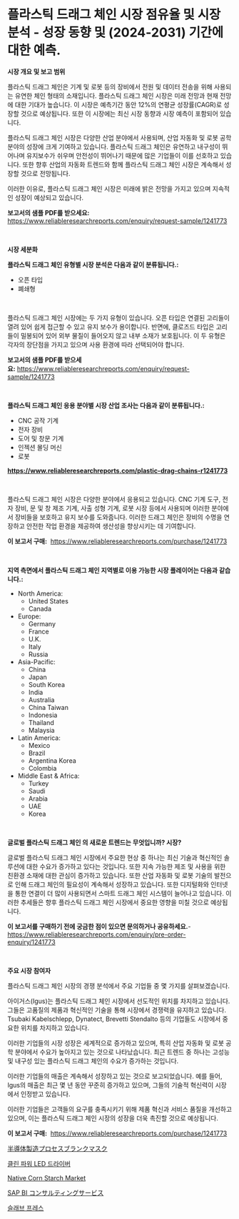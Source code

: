 <p><h1>플라스틱 드래그 체인 시장 점유율 및 시장 분석 - 성장 동향 및 (2024-2031) 기간에 대한 예측.</h1></p><p><strong>시장 개요 및 보고 범위</strong></p>
<p><p>플라스틱 드래그 체인은 기계 및 로봇 등의 장비에서 전원 및 데이터 전송을 위해 사용되는 유연한 체인 형태의 소재입니다. 플라스틱 드래그 체인 시장은 미래 전망과 현재 전망에 대한 기대가 높습니다. 이 시장은 예측기간 동안 12%의 연평균 성장률(CAGR)로 성장할 것으로 예상됩니다. 또한 이 시장에는 최신 시장 동향과 시장 예측이 포함되어 있습니다.</p><p>플라스틱 드래그 체인 시장은 다양한 산업 분야에서 사용되며, 산업 자동화 및 로봇 공학 분야의 성장에 크게 기여하고 있습니다. 플라스틱 드래그 체인은 유연하고 내구성이 뛰어나며 유지보수가 쉬우며 안전성이 뛰어나기 때문에 많은 기업들이 이를 선호하고 있습니다. 또한 향후 산업의 자동화 트렌드와 함께 플라스틱 드래그 체인 시장은 계속해서 성장할 것으로 전망됩니다.</p><p>이러한 이유로, 플라스틱 드래그 체인 시장은 미래에 밝은 전망을 가지고 있으며 지속적인 성장이 예상되고 있습니다.</p></p>
<p><strong>보고서의 샘플 PDF를 받으세요:</strong> <a href="https://www.reliableresearchreports.com/enquiry/request-sample/1241773">https://www.reliableresearchreports.com/enquiry/request-sample/1241773</a></p>
<p>&nbsp;</p>
<p><strong>시장 세분화</strong></p>
<p><strong>플라스틱 드래그 체인 유형별 시장 분석은 다음과 같이 분류됩니다.:</strong></p>
<p><ul><li>오픈 타입</li><li>폐쇄형</li></ul></p>
<p>&nbsp;</p>
<p><p>플라스틱 드래그 체인 시장에는 두 가지 유형이 있습니다. 오픈 타입은 연결된 고리들이 열려 있어 쉽게 접근할 수 있고 유지 보수가 용이합니다. 반면에, 클로즈드 타입은 고리들이 밀봉되어 있어 외부 물질이 들어오지 않고 내부 소재가 보호됩니다. 이 두 유형은 각자의 장단점을 가지고 있으며 사용 환경에 따라 선택되어야 합니다.</p></p>
<p><strong>보고서의 샘플 PDF를 받으세요:</strong>&nbsp;<a href="https://www.reliableresearchreports.com/enquiry/request-sample/1241773">https://www.reliableresearchreports.com/enquiry/request-sample/1241773</a></p>
<p>&nbsp;</p>
<p><strong> 플라스틱 드래그 체인 응용 분야별 시장 산업 조사는 다음과 같이 분류됩니다.:</strong></p>
<p><ul><li>CNC 공작 기계</li><li>전자 장비</li><li>도어 및 창문 기계</li><li>인젝션 몰딩 머신</li><li>로봇</li></ul></p>
<p><strong><a href="https://www.reliableresearchreports.com/plastic-drag-chains-r1241773">https://www.reliableresearchreports.com/plastic-drag-chains-r1241773</a></strong></p>
<p>&nbsp;</p>
<p><p>플라스틱 드래그 체인 시장은 다양한 분야에서 응용되고 있습니다. CNC 기계 도구, 전자 장비, 문 및 창 제조 기계, 사출 성형 기계, 로봇 시장 등에서 사용되며 이러한 분야에서 장비들을 보호하고 유지 보수를 도와줍니다. 이러한 드래그 체인은 장비의 수명을 연장하고 안전한 작업 환경을 제공하여 생산성을 향상시키는 데 기여합니다.</p></p>
<p><strong>이 보고서 구매:</strong>&nbsp; <a href="https://www.reliableresearchreports.com/purchase/1241773">https://www.reliableresearchreports.com/purchase/1241773</a></p>
<p>&nbsp;</p>
<p><strong>지역 측면에서 플라스틱 드래그 체인 지역별로 이용 가능한 시장 플레이어는 다음과 같습니다.:</strong></p>
<p><ul>
    <li>
        North America:
        <ul>
            <li>United States</li>
            <li>Canada</li>
        </ul>
    </li>
    <li>
        Europe:
        <ul>
            <li>Germany</li>
            <li>France</li>
            <li>U.K.</li>
            <li>Italy</li>
            <li>Russia</li>
        </ul>
    </li>
    <li>
        Asia-Pacific:
        <ul>
            <li>China</li>
            <li>Japan</li>
            <li>South Korea</li>
            <li>India</li>
            <li>Australia</li>
            <li>China Taiwan</li>
            <li>Indonesia</li>
            <li>Thailand</li>
            <li>Malaysia</li>
        </ul>
    </li>
    <li>
        Latin America:
        <ul>
            <li>Mexico</li>
            <li>Brazil</li>
            <li>Argentina Korea</li>
            <li>Colombia</li>
        </ul>
    </li>
    <li>
        Middle East & Africa:
        <ul>
            <li>Turkey</li>
            <li>Saudi</li>
            <li>Arabia</li>
            <li>UAE</li>
            <li>Korea</li>
        </ul>
    </li>
    </ul></p>
<p>&nbsp;</p>
<p><strong>글로벌 플라스틱 드래그 체인 의 새로운 트렌드는 무엇입니까? 시장?</strong></p>
<p><p>글로벌 플라스틱 드래그 체인 시장에서 주요한 현상 중 하나는 최신 기술과 혁신적인 솔루션에 대한 수요가 증가하고 있다는 것입니다. 또한 지속 가능한 제조 및 사용을 위한 친환경 소재에 대한 관심이 증가하고 있습니다. 또한 산업 자동화 및 로봇 기술의 발전으로 인해 드래그 체인의 필요성이 계속해서 성장하고 있습니다. 또한 디지털화와 인터넷을 통한 연결이 더 많이 사용되면서 스마트 드래그 체인 시스템이 늘어나고 있습니다. 이러한 추세들은 향후 플라스틱 드래그 체인 시장에서 중요한 영향을 미칠 것으로 예상됩니다.</p></p>
<p><strong>이 보고서를 구매하기 전에 궁금한 점이 있으면 문의하거나 공유하세요.</strong>- <a href="https://www.reliableresearchreports.com/enquiry/pre-order-enquiry/1241773">https://www.reliableresearchreports.com/enquiry/pre-order-enquiry/1241773</a></p>
<p>&nbsp;</p>
<p><strong>주요 시장 참여자</strong></p>
<p><p>플라스틱 드래그 체인 시장의 경쟁 분석에서 주요 기업들 중 몇 가지를 살펴보겠습니다. </p><p>아이거스(Igus)는 플라스틱 드래그 체인 시장에서 선도적인 위치를 차지하고 있습니다. 그들은 고품질의 제품과 혁신적인 기술을 통해 시장에서 경쟁력을 유지하고 있습니다. Tsubaki Kabelschlepp, Dynatect, Brevetti Stendalto 등의 기업들도 시장에서 중요한 위치를 차지하고 있습니다. </p><p>이러한 기업들의 시장 성장은 세계적으로 증가하고 있으며, 특히 산업 자동화 및 로봇 공학 분야에서 수요가 높아지고 있는 것으로 나타났습니다. 최근 트렌드 중 하나는 고성능 및 내구성 있는 플라스틱 드래그 체인의 수요가 증가하는 것입니다. </p><p>이러한 기업들의 매출은 계속해서 성장하고 있는 것으로 보고되었습니다. 예를 들어, Igus의 매출은 최근 몇 년 동안 꾸준히 증가하고 있으며, 그들의 기술적 혁신력이 시장에서 인정받고 있습니다. </p><p>이러한 기업들은 고객들의 요구를 충족시키기 위해 제품 혁신과 서비스 품질을 개선하고 있으며, 이는 플라스틱 드래그 체인 시장의 성장을 더욱 촉진할 것으로 예상됩니다.</p></p>
<p><strong>이 보고서 구매:</strong>&nbsp;&nbsp;<a href="https://www.reliableresearchreports.com/purchase/1241773">https://www.reliableresearchreports.com/purchase/1241773</a></p>
<p><p><a href="https://github.com/lrlmopnhwd79300/Market-Research-Report-List-2/blob/main/5297724122861.md">半導体製造プロセスブランクマスク</a></p><p><a href="https://github.com/courtney23pratt/Market-Research-Report-List-1/blob/main/3116629111673.md">클린 파워 LED 드라이버</a></p><p><a href="https://issuu.com/reportprime-2/docs/native-corn-starch-market-size-2030.pptx">Native Corn Starch Market</a></p><p><a href="https://medium.com/@trevawiszk20231/sap-bi%E3%82%B3%E3%83%B3%E3%82%B5%E3%83%AB%E3%83%86%E3%82%A3%E3%83%B3%E3%82%B0%E3%82%B5%E3%83%BC%E3%83%93%E3%82%B9%E5%B8%82%E5%A0%B4-2031%E5%B9%B4%E3%81%BE%E3%81%A7%E3%81%AE%E6%88%90%E5%8A%9F%E3%81%99%E3%82%8B%E3%83%93%E3%82%B8%E3%83%8D%E3%82%B9%E6%88%A6%E7%95%A5%E3%81%AE%E9%8D%B5%E3%82%92%E4%BA%88%E6%B8%AC-cb589b836ee8">SAP BI コンサルティングサービス</a></p><p><a href="https://medium.com/@dessierohan2023/%EC%8A%A4%EB%9E%A9-%ED%94%84%EB%A0%88%EC%8A%A4-%EC%8B%9C%EC%9E%A5-%EC%8B%9C%EC%9E%A5-cagr-%EC%8B%9C%EC%9E%A5-%ED%8A%B8%EB%A0%8C%EB%93%9C-%EB%B0%8F-%EC%84%B1%EC%9E%A5-%EC%A0%84%EB%9E%B5%EC%97%90-%EB%8C%80%ED%95%9C-%ED%86%B5%EC%B0%B0%EB%A0%A5-678fc2198107">슬래브 프레스</a></p></p>